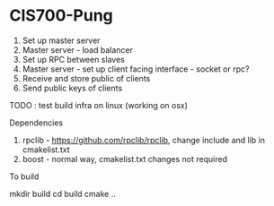# CIS700-Pung

1. Set up master server
2. Master server - load balancer 
3. Set up RPC between slaves
4. Master server - set up client facing interface - socket or rpc?
5. Receive and store public of clients
6. Send public keys of clients

TODO : test build infra on linux (working on osx)


Dependencies 

1. rpclib - https://github.com/rpclib/rpclib, change include and lib in cmakelist.txt
2. boost - normal way, cmakelist.txt changes not required

To build

mkdir build
cd build
cmake ..
